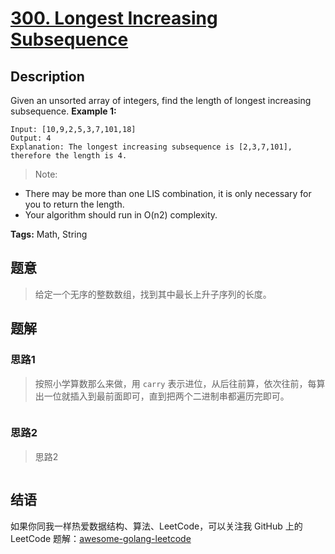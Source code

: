 # [300. Longest Increasing Subsequence][title]

## Description

Given an unsorted array of integers, find the length of longest increasing subsequence.
**Example 1:**

```
Input: [10,9,2,5,3,7,101,18]
Output: 4
Explanation: The longest increasing subsequence is [2,3,7,101], therefore the length is 4.
```

> Note:

- There may be more than one LIS combination, it is only necessary for you to return the length.
- Your algorithm should run in O(n2) complexity.

**Tags:** Math, String

## 题意
>给定一个无序的整数数组，找到其中最长上升子序列的长度。

## 题解

### 思路1
> 按照小学算数那么来做，用 `carry` 表示进位，从后往前算，依次往前，每算出一位就插入到最前面即可，直到把两个二进制串都遍历完即可。

```go

```

### 思路2
> 思路2
```go

```

## 结语

如果你同我一样热爱数据结构、算法、LeetCode，可以关注我 GitHub 上的 LeetCode 题解：[awesome-golang-leetcode][me]

[title]: https://leetcode.com/problems/two-sum/description/
[me]: https://github.com/kylesliu/awesome-golang-leetcode
